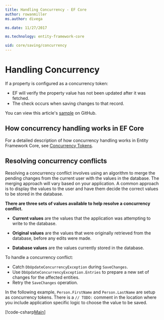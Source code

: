 ```yaml
---
title: Handling Concurrency - EF Core
author: rowanmiller
ms.author: divega

ms.date: 11/27/2017

ms.technology: entity-framework-core

uid: core/saving/concurrency
---
```

# Handling Concurrency

If a property is configured as a concurrency token:

* EF will verify the property value has not been updated after it was fetched.
* The check occurs when saving changes to that record.

You can view this article's [sample](https://github.com/aspnet/EntityFramework.Docs/tree/master/samples/core/Saving/Saving/Concurrency/) on GitHub.

## How concurrency handling works in EF Core

For a detailed description of how concurrency handling works in Entity Framework Core, see [Concurrency Tokens](xref:core/modeling/concurrency).

## Resolving concurrency conflicts

Resolving a concurrency conflict involves using an algorithm to merge the pending changes from the current user with the values in the database. The merging approach will vary based on your application. A common approach is to display the values to the user and have them decide the correct values to be stored in the database.

**There are three sets of values available to help resolve a concurrency conflict.**

* **Current values** are the values that the application was attempting to write to the database.

* **Original values** are the values that were originally retrieved from the database, before any edits were made.

* **Database values** are the values currently stored in the database.

To handle a concurrency conflict:

* Catch `DbUpdateConcurrencyException` during `SaveChanges`.
* Use `DbUpdateConcurrencyException.Entries` to prepare a new set of changes for the affected entities.
* Retry the `SaveChanges` operation.

In the following example, `Person.FirstName` and `Person.LastName` are setup as concurrency tokens. There is a `// TODO:` comment in the location where you include application specific logic to choose the value to be saved.

[!code-csharp[Main](../../../samples/core/Saving/Saving/Concurrency/Sample.cs?highlight=60-63)]
